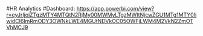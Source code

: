#HR Analytics
#Dashboard: https://app.powerbi.com/view?r=eyJrIjoiZTgzMTY4MTQtN2RjMy00MWMyLTgzMWItNjcwZGU1MTg1MTY0IiwidCI6ImRmODY3OWNkLWE4MGUtNDVkOC05OWFjLWM4M2VkN2ZmOTVhMCJ9
